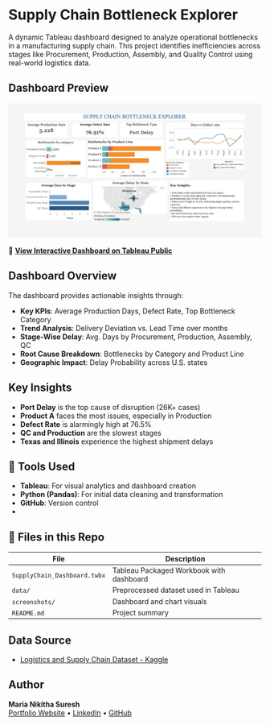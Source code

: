 # Supply Chain Bottleneck Explorer

A dynamic Tableau dashboard designed to analyze operational bottlenecks in a manufacturing supply chain. This project identifies inefficiencies across stages like Procurement, Production, Assembly, and Quality Control using real-world logistics data.

## Dashboard Preview

![Dashboard Screenshot](screenshots/supply_chain_dashboard.png)

🔗 **[View Interactive Dashboard on Tableau Public](https://public.tableau.com/app/profile/maria.nikitha.suresh/viz/Book1_17485785997010/Dashboard22)**


## Dashboard Overview

The dashboard provides actionable insights through:

- **Key KPIs**: Average Production Days, Defect Rate, Top Bottleneck Category
- **Trend Analysis**: Delivery Deviation vs. Lead Time over months
- **Stage-Wise Delay**: Avg. Days by Procurement, Production, Assembly, QC
- **Root Cause Breakdown**: Bottlenecks by Category and Product Line
- **Geographic Impact**: Delay Probability across U.S. states

## Key Insights

- **Port Delay** is the top cause of disruption (26K+ cases)
- **Product A** faces the most issues, especially in Production
- **Defect Rate** is alarmingly high at 76.5%
- **QC and Production** are the slowest stages
- **Texas and Illinois** experience the highest shipment delays

## 🧰 Tools Used

- **Tableau**: For visual analytics and dashboard creation  
- **Python (Pandas)**: For initial data cleaning and transformation  
- **GitHub**: Version control
- 
## 📁 Files in this Repo

| File                          | Description                                 |
|-------------------------------|---------------------------------------------|
| `SupplyChain_Dashboard.twbx`  | Tableau Packaged Workbook with dashboard    |
| `data/`                       | Preprocessed dataset used in Tableau        |
| `screenshots/`                | Dashboard and chart visuals                 |
| `README.md`                   | Project summary                             |

## Data Source

- [Logistics and Supply Chain Dataset - Kaggle](https://www.kaggle.com/datasets/datasetengineer/logistics-and-supply-chain-dataset)


## Author

**Maria Nikitha Suresh**  
[Portfolio Website](https://maria-nikitha-suresh.web.app/) • [LinkedIn](https://linkedin.com/in/maria-nikitha-588994242) • [GitHub](https://github.com/marianikitha01)

